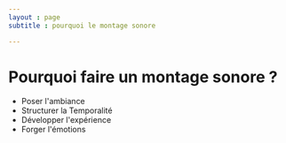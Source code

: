 ```yaml
---
layout : page  
subtitle : pourquoi le montage sonore

---
```

# Pourquoi faire un montage sonore ?

* Poser l'ambiance
* Structurer la Temporalité
* Développer l'expérience
* Forger l'émotions
